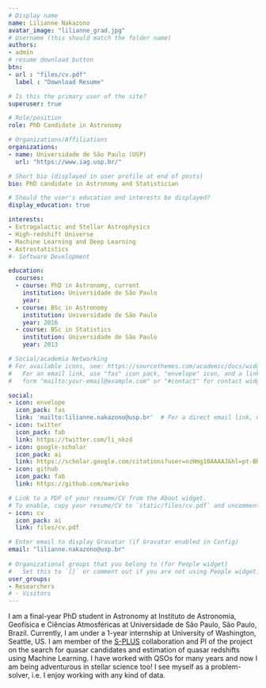 ```yaml
---
# Display name
name: Lilianne Nakazono
avatar_image: "lilianne_grad.jpg"
# Username (this should match the folder name)
authors:
- admin
# resume download button
btn:
- url : "files/cv.pdf"
  label : "Download Resume"

# Is this the primary user of the site?
superuser: true

# Role/position
role: PhD Candidate in Astronomy

# Organizations/Affiliations
organizations:
- name: Universidade de São Paulo (USP)
  url: "https://www.iag.usp.br/"

# Short bio (displayed in user profile at end of posts)
bio: PhD candidate in Astronomy and Statistician

# Should the user's education and interests be displayed?
display_education: true

interests:
- Extragalactic and Stellar Astrophysics
- High-redshift Universe
- Machine Learning and Deep Learning
- Astrostatistics
#- Software Development

education:
  courses:
  - course: PhD in Astronomy, current
    institution: Universidade de São Paulo
    year: 
  - course: BSc in Astronomy
    institution: Universidade de São Paulo
    year: 2016
  - course: BSc in Statistics
    institution: Universidade de São Paulo
    year: 2013

# Social/academia Networking
# For available icons, see: https://sourcethemes.com/academic/docs/widgets/#icons
#   For an email link, use "fas" icon pack, "envelope" icon, and a link in the
#   form "mailto:your-email@example.com" or "#contact" for contact widget.

social:
- icon: envelope
  icon_pack: fas
  link: 'mailto:lilianne.nakazono@usp.br'  # For a direct email link, use "mailto:test@example.org".
- icon: twitter
  icon_pack: fab
  link: https://twitter.com/li_nkzd
- icon: google-scholar
  icon_pack: ai
  link: https://scholar.google.com/citations?user=nzHmg10AAAAJ&hl=pt-BR
- icon: github
  icon_pack: fab
  link: https://github.com/marixko

# Link to a PDF of your resume/CV from the About widget.
# To enable, copy your resume/CV to `static/files/cv.pdf` and uncomment the lines below.  
- icon: cv
  icon_pack: ai
  link: files/cv.pdf

# Enter email to display Gravatar (if Gravatar enabled in Config)
email: "lilianne.nakazono@usp.br"
  
# Organizational groups that you belong to (for People widget)
#   Set this to `[]` or comment out if you are not using People widget.  
user_groups:
- Researchers
# - Visitors
---
```


 I am a final-year PhD student in Astronomy at Instituto de Astronomia, Geofísica e Ciências Atmosféricas at Universidade de São Paulo, São Paulo, Brazil. Currently, I am under a 1-year internship at University of Washington, Seattle, US. I am member of the [S-PLUS](https://www.splus.iag.usp.br) collaboration and PI of the project on the search for quasar candidates and estimation of quasar redshifts using Machine Learning. I have worked with QSOs for many years and now I am being adventurous in stellar science too! I see myself as a problem-solver, i.e. I enjoy working with any kind of data. 
